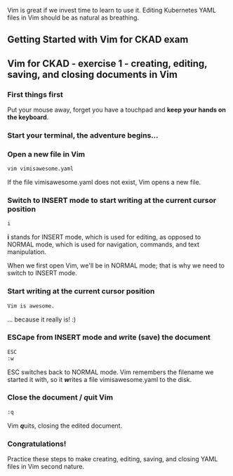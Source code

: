 Vim is great if we invest time to learn to use it. Editing Kubernetes YAML files in Vim should be as natural as breathing.

## Getting Started with Vim for CKAD exam

## Vim for CKAD - exercise 1 - creating, editing, saving, and closing documents in Vim

### First things first
Put your mouse away, forget you have a touchpad and **keep your hands on the keyboard**.

###  Start your terminal, the adventure begins... 

### Open a new file in Vim
```bash
vim vimisawesome.yaml
```
If the file vimisawesome.yaml does not exist, Vim opens a new file.

### Switch to INSERT mode to start writing at the current cursor position
```bash
i
```
**i** stands for INSERT mode, which is used for editing, as opposed to NORMAL mode, which is used for navigation, commands, and text manipulation.

When we first open Vim, we'll be in NORMAL mode; that is why we need to switch to INSERT mode.

### Start writing at the current cursor position
```bash
Vim is awesome.
```
... because it really is! :)

### ESCape from INSERT mode and ***w***rite (save) the document
```bash
ESC
:w
```
ESC switches back to NORMAL mode. Vim remembers the filename we started it with, so it ***w***rites a file vimisawesome.yaml to the disk.

### Close the document / ***q***uit Vim
```bash
:q
```
Vim ***q***uits, closing the edited document.

### Congratulations!
Practice these steps to make creating, editing, saving, and closing YAML files in Vim second nature.
